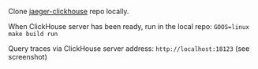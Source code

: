 Clone [jaeger-clickhouse](https://github.com/jaegertracing/jaeger-clickhouse) repo locally.

When ClickHouse server has been ready, run in the local repo: `GOOS=linux make build run`

Query traces via ClickHouse server address: `http://localhost:18123` (see screenshot)
